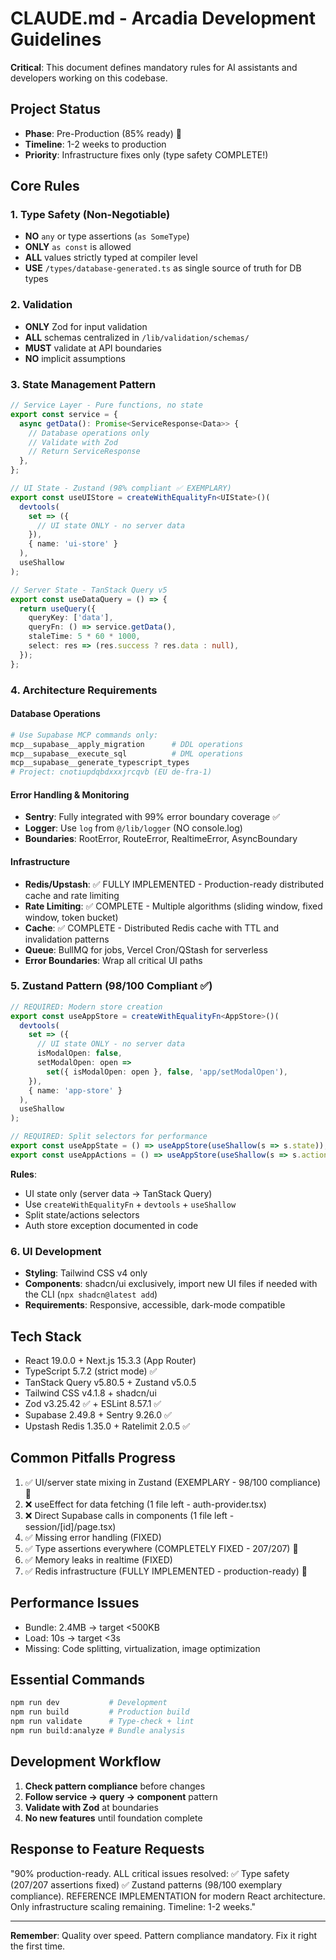 # CLAUDE.md - Arcadia Development Guidelines

**Critical**: This document defines mandatory rules for AI assistants and developers working on this codebase.

## Project Status

- **Phase**: Pre-Production (85% ready) 🚀
- **Timeline**: 1-2 weeks to production
- **Priority**: Infrastructure fixes only (type safety COMPLETE!)

## Core Rules

### 1. Type Safety (Non-Negotiable)

- **NO** `any` or type assertions (`as SomeType`)
- **ONLY** `as const` is allowed
- **ALL** values strictly typed at compiler level
- **USE** `/types/database-generated.ts` as single source of truth for DB types

### 2. Validation

- **ONLY** Zod for input validation
- **ALL** schemas centralized in `/lib/validation/schemas/`
- **MUST** validate at API boundaries
- **NO** implicit assumptions

### 3. State Management Pattern

```typescript
// Service Layer - Pure functions, no state
export const service = {
  async getData(): Promise<ServiceResponse<Data>> {
    // Database operations only
    // Validate with Zod
    // Return ServiceResponse
  },
};

// UI State - Zustand (98% compliant ✅ EXEMPLARY)
export const useUIStore = createWithEqualityFn<UIState>()(
  devtools(
    set => ({
      // UI state ONLY - no server data
    }),
    { name: 'ui-store' }
  ),
  useShallow
);

// Server State - TanStack Query v5
export const useDataQuery = () => {
  return useQuery({
    queryKey: ['data'],
    queryFn: () => service.getData(),
    staleTime: 5 * 60 * 1000,
    select: res => (res.success ? res.data : null),
  });
};
```

### 4. Architecture Requirements

#### Database Operations

```bash
# Use Supabase MCP commands only:
mcp__supabase__apply_migration      # DDL operations
mcp__supabase__execute_sql          # DML operations
mcp__supabase__generate_typescript_types
# Project: cnotiupdqbdxxxjrcqvb (EU de-fra-1)
```

#### Error Handling & Monitoring

- **Sentry**: Fully integrated with 99% error boundary coverage ✅
- **Logger**: Use `log` from `@/lib/logger` (NO console.log)
- **Boundaries**: RootError, RouteError, RealtimeError, AsyncBoundary

#### Infrastructure

- **Redis/Upstash**: ✅ FULLY IMPLEMENTED - Production-ready distributed cache and rate limiting
- **Rate Limiting**: ✅ COMPLETE - Multiple algorithms (sliding window, fixed window, token bucket)
- **Cache**: ✅ COMPLETE - Distributed Redis cache with TTL and invalidation patterns
- **Queue**: BullMQ for jobs, Vercel Cron/QStash for serverless
- **Error Boundaries**: Wrap all critical UI paths

### 5. Zustand Pattern (98/100 Compliant ✅)

```typescript
// REQUIRED: Modern store creation
export const useAppStore = createWithEqualityFn<AppStore>()(
  devtools(
    set => ({
      // UI state ONLY - no server data
      isModalOpen: false,
      setModalOpen: open =>
        set({ isModalOpen: open }, false, 'app/setModalOpen'),
    }),
    { name: 'app-store' }
  ),
  useShallow
);

// REQUIRED: Split selectors for performance
export const useAppState = () => useAppStore(useShallow(s => s.state));
export const useAppActions = () => useAppStore(useShallow(s => s.actions));
```

**Rules**:

- UI state only (server data → TanStack Query)
- Use `createWithEqualityFn` + `devtools` + `useShallow`
- Split state/actions selectors
- Auth store exception documented in code

### 6. UI Development

- **Styling**: Tailwind CSS v4 only
- **Components**: shadcn/ui exclusively, import new UI files if needed with the CLI (`npx shadcn@latest add`)
- **Requirements**: Responsive, accessible, dark-mode compatible

## Tech Stack

- React 19.0.0 + Next.js 15.3.3 (App Router)
- TypeScript 5.7.2 (strict mode) ✅
- TanStack Query v5.80.5 + Zustand v5.0.5
- Tailwind CSS v4.1.8 + shadcn/ui
- Zod v3.25.42 ✅ + ESLint 8.57.1 ✅
- Supabase 2.49.8 + Sentry 9.26.0 ✅
- Upstash Redis 1.35.0 + Ratelimit 2.0.5 ✅

## Common Pitfalls Progress

1. ✅ UI/server state mixing in Zustand (EXEMPLARY - 98/100 compliance) 🎉
2. ❌ useEffect for data fetching (1 file left - auth-provider.tsx)
3. ❌ Direct Supabase calls in components (1 file left - session/[id]/page.tsx)
4. ✅ Missing error handling (FIXED)
5. ✅ Type assertions everywhere (COMPLETELY FIXED - 207/207) 🎉
6. ✅ Memory leaks in realtime (FIXED)
7. ✅ Redis infrastructure (FULLY IMPLEMENTED - production-ready) 🎉

## Performance Issues

- Bundle: 2.4MB → target <500KB
- Load: 10s → target <3s
- Missing: Code splitting, virtualization, image optimization

## Essential Commands

```bash
npm run dev           # Development
npm run build         # Production build
npm run validate      # Type-check + lint
npm run build:analyze # Bundle analysis
```

## Development Workflow

1. **Check pattern compliance** before changes
2. **Follow service → query → component** pattern
3. **Validate with Zod** at boundaries
4. **No new features** until foundation complete

## Response to Feature Requests

"90% production-ready. ALL critical issues resolved: ✅ Type safety (207/207 assertions fixed) ✅ Zustand patterns (98/100 exemplary compliance). REFERENCE IMPLEMENTATION for modern React architecture. Only infrastructure scaling remaining. Timeline: 1-2 weeks."

---

**Remember**: Quality over speed. Pattern compliance mandatory. Fix it right the first time.
